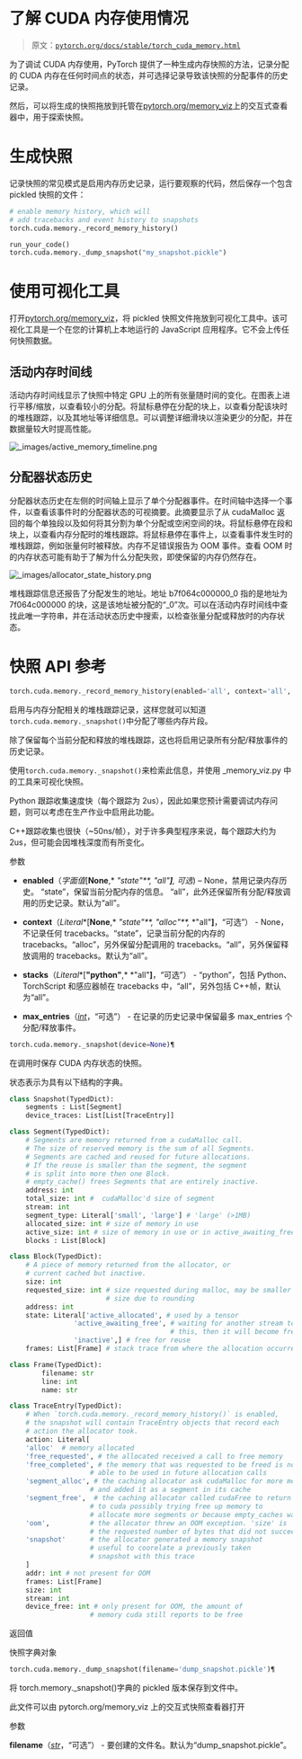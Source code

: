 # 了解 CUDA 内存使用情况

> 原文：[`pytorch.org/docs/stable/torch_cuda_memory.html`](https://pytorch.org/docs/stable/torch_cuda_memory.html)

为了调试 CUDA 内存使用，PyTorch 提供了一种生成内存快照的方法，记录分配的 CUDA 内存在任何时间点的状态，并可选择记录导致该快照的分配事件的历史记录。

然后，可以将生成的快照拖放到托管在[pytorch.org/memory_viz](https://pytorch.org/memory_viz)上的交互式查看器中，用于探索快照。

# 生成快照

记录快照的常见模式是启用内存历史记录，运行要观察的代码，然后保存一个包含 pickled 快照的文件：

```py
# enable memory history, which will
# add tracebacks and event history to snapshots
torch.cuda.memory._record_memory_history()

run_your_code()
torch.cuda.memory._dump_snapshot("my_snapshot.pickle") 
```

# 使用可视化工具

打开[pytorch.org/memory_viz](https://pytorch.org/memory_viz)，将 pickled 快照文件拖放到可视化工具中。该可视化工具是一个在您的计算机上本地运行的 JavaScript 应用程序。它不会上传任何快照数据。

## 活动内存时间线

活动内存时间线显示了快照中特定 GPU 上的所有张量随时间的变化。在图表上进行平移/缩放，以查看较小的分配。将鼠标悬停在分配的块上，以查看分配该块时的堆栈跟踪，以及其地址等详细信息。可以调整详细滑块以渲染更少的分配，并在数据量较大时提高性能。

![_images/active_memory_timeline.png](img/eed5d13530c32a9ffc147fbef83865d2.png)

## 分配器状态历史

分配器状态历史在左侧的时间轴上显示了单个分配器事件。在时间轴中选择一个事件，以查看该事件时的分配器状态的可视摘要。此摘要显示了从 cudaMalloc 返回的每个单独段以及如何将其分割为单个分配或空闲空间的块。将鼠标悬停在段和块上，以查看内存分配时的堆栈跟踪。将鼠标悬停在事件上，以查看事件发生时的堆栈跟踪，例如张量何时被释放。内存不足错误报告为 OOM 事件。查看 OOM 时的内存状态可能有助于了解为什么分配失败，即使保留的内存仍然存在。

![_images/allocator_state_history.png](img/330e9ea5e1c7c9cf54145afa5cde9d6e.png)

堆栈跟踪信息还报告了分配发生的地址。地址 b7f064c000000_0 指的是地址为 7f064c000000 的块，这是该地址被分配的“_0”次。可以在活动内存时间线中查找此唯一字符串，并在活动状态历史中搜索，以检查张量分配或释放时的内存状态。

# 快照 API 参考

```py
torch.cuda.memory._record_memory_history(enabled='all', context='all', stacks='all', max_entries=9223372036854775807, device=None)¶
```

启用与内存分配相关的堆栈跟踪记录，这样您就可以知道`torch.cuda.memory._snapshot()`中分配了哪些内存片段。

除了保留每个当前分配和释放的堆栈跟踪，这也将启用记录所有分配/释放事件的历史记录。

使用`torch.cuda.memory._snapshot()`来检索此信息，并使用 _memory_viz.py 中的工具来可视化快照。

Python 跟踪收集速度快（每个跟踪为 2us），因此如果您预计需要调试内存问题，则可以考虑在生产作业中启用此功能。

C++跟踪收集也很快（~50ns/帧），对于许多典型程序来说，每个跟踪大约为 2us，但可能会因堆栈深度而有所变化。

参数

+   **enabled**（*字面值*[**None**,* *"state"**,* *"all"**]**,* *可选*) – None，禁用记录内存历史。 “state”，保留当前分配内存的信息。 “all”，此外还保留所有分配/释放调用的历史记录。默认为“all”。

+   **context**（*Literal**[**None**,* *"state"**,* *"alloc"**,* *"all"**]**，“可选”） - None，不记录任何 tracebacks。“state”，记录当前分配的内存的 tracebacks。“alloc”，另外保留分配调用的 tracebacks。“all”，另外保留释放调用的 tracebacks。默认为“all”。

+   **stacks**（*Literal**[**"python"**,* *"all"**]**，“可选”） - “python”，包括 Python、TorchScript 和感应器帧在 tracebacks 中，“all”，另外包括 C++帧，默认为“all”。

+   **max_entries**（[*int*](https://docs.python.org/3/library/functions.html#int)，“可选”） - 在记录的历史记录中保留最多 max_entries 个分配/释放事件。

```py
torch.cuda.memory._snapshot(device=None)¶
```

在调用时保存 CUDA 内存状态的快照。

状态表示为具有以下结构的字典。

```py
class Snapshot(TypedDict):
    segments : List[Segment]
    device_traces: List[List[TraceEntry]]

class Segment(TypedDict):
    # Segments are memory returned from a cudaMalloc call.
    # The size of reserved memory is the sum of all Segments.
    # Segments are cached and reused for future allocations.
    # If the reuse is smaller than the segment, the segment
    # is split into more then one Block.
    # empty_cache() frees Segments that are entirely inactive.
    address: int
    total_size: int #  cudaMalloc'd size of segment
    stream: int
    segment_type: Literal['small', 'large'] # 'large' (>1MB)
    allocated_size: int # size of memory in use
    active_size: int # size of memory in use or in active_awaiting_free state
    blocks : List[Block]

class Block(TypedDict):
    # A piece of memory returned from the allocator, or
    # current cached but inactive.
    size: int
    requested_size: int # size requested during malloc, may be smaller than
                        # size due to rounding
    address: int
    state: Literal['active_allocated', # used by a tensor
                'active_awaiting_free', # waiting for another stream to finish using
                                        # this, then it will become free
                'inactive',] # free for reuse
    frames: List[Frame] # stack trace from where the allocation occurred

class Frame(TypedDict):
        filename: str
        line: int
        name: str

class TraceEntry(TypedDict):
    # When `torch.cuda.memory._record_memory_history()` is enabled,
    # the snapshot will contain TraceEntry objects that record each
    # action the allocator took.
    action: Literal[
    'alloc'  # memory allocated
    'free_requested', # the allocated received a call to free memory
    'free_completed', # the memory that was requested to be freed is now
                    # able to be used in future allocation calls
    'segment_alloc', # the caching allocator ask cudaMalloc for more memory
                    # and added it as a segment in its cache
    'segment_free',  # the caching allocator called cudaFree to return memory
                    # to cuda possibly trying free up memory to
                    # allocate more segments or because empty_caches was called
    'oom',          # the allocator threw an OOM exception. 'size' is
                    # the requested number of bytes that did not succeed
    'snapshot'      # the allocator generated a memory snapshot
                    # useful to coorelate a previously taken
                    # snapshot with this trace
    ]
    addr: int # not present for OOM
    frames: List[Frame]
    size: int
    stream: int
    device_free: int # only present for OOM, the amount of
                    # memory cuda still reports to be free 
```

返回值

快照字典对象

```py
torch.cuda.memory._dump_snapshot(filename='dump_snapshot.pickle')¶
```

将 torch.memory._snapshot()字典的 pickled 版本保存到文件中。

此文件可以由 pytorch.org/memory_viz 上的交互式快照查看器打开

参数

**filename**（[*str*](https://docs.python.org/3/library/stdtypes.html#str)，“可选”） - 要创建的文件名。默认为“dump_snapshot.pickle”。
